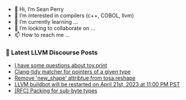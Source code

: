 - 👋 Hi, I’m Sean Perry
- 👀 I’m interested in compilers (c++, COBOL, llvm)
- 🌱 I’m currently learning ...
- 💞️ I’m looking to collaborate on ...
- 📫 How to reach me ...

<!---
s66perry/s66perry is a ✨ special ✨ repository because its `README.md` (this file) appears on your GitHub profile.
You can click the Preview link to take a look at your changes.
--->
### 📕 Latest LLVM Discourse Posts

<!-- DISCOURSE-LLVM:START -->
- [I have some questions about toy.print](https://discourse.llvm.org/t/i-have-some-questions-about-toy-print/70054#post_4)
- [Clang-tidy matcher for pointers of a given type](https://discourse.llvm.org/t/clang-tidy-matcher-for-pointers-of-a-given-type/66714#post_2)
- [Remove &#39;new_shape&#39; attribtue from tosa.reshape](https://discourse.llvm.org/t/remove-new-shape-attribtue-from-tosa-reshape/70125#post_1)
- [LLVM buildbot will be restarted on April 21st, 2023 at 11:00 PM PST](https://discourse.llvm.org/t/llvm-buildbot-will-be-restarted-on-april-21st-2023-at-11-00-pm-pst/70123#post_1)
- [[RFC] Packing for sub-byte types](https://discourse.llvm.org/t/rfc-packing-for-sub-byte-types/70119#post_7)
<!-- DISCOURSE-LLVM:END -->
